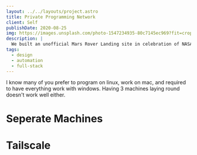 ```yaml
---
layout: ../../layouts/project.astro
title: Private Programming Network
client: Self
publishDate: 2020-08-25
img: https://images.unsplash.com/photo-1547234935-80c7145ec969?fit=crop&w=1400&h=700&q=75
description: |
  We built an unofficial Mars Rover Landing site in celebration of NASA's Perseverance Rover.
tags:
  - design
  - automation
  - full-stack
---
```


I know many of you prefer to program on linux, work on mac, and required to have everything work with windows. Having 3 machines laying round doesn't work well either.

# Seperate Machines

# Tailscale

# 